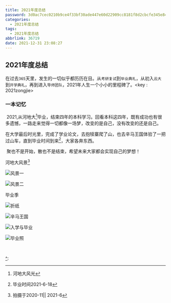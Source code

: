 ```yaml
---
title: 2021年度总结
password: 3d0ac7cec0210b9ce4f33bf30ade447e60d22909cc8181f8d2cbcfe345e84cfc
categories:
  - 2021年度总结
tags:
  - 2021年度总结
abbrlink: 36719
date: 2021-12-31 23:08:27
---
```


## 2021年度总结

  在过去`365`天里，发生的一切似乎都历历在目。从`考研复试`到`毕业典礼`，从初入`云大`到`开学典礼`，再到进入`导师团队`，2021年人生一个小小的里程碑了。<key : 2021zongjie>

### 一本记忆

​	2021,从河地大[^1]毕业，结束四年的本科学习。回看本科这四年，既有成功也有很多遗憾，一路走来觉得一切都像一场梦，改变的是自己，没有改变的还是自己。

​	在大学最后时光里，完成了学业论文，去抱犊寨爬了山，也去辛马王国体验了一把过山车，直到毕业时间到来[^2]，大家各奔东西。

​    聚也不是开始，散也不是结束，希望未来大家都会实现自己的梦想！

河地大风景[^3]

![风景一](/img/2021/fengjing2.jfif)

![风景二](/img/2021/fengjing.jfif)

毕业季

![折纸](/img/2021/zhezhi.jfif)

![辛马王国](/img/2021/xinmawangguo.jfif)

![入学与毕业](/img/2021/biyezhengshu.jfif)

![毕业照](/img/2021/3-2.jpg)

   

 

  

​    

[^1]:河地大风光
[^2]:毕业时间2021-6-18
[^3]:拍摄于2020-11|| 2021-6
[^4]:
[^]:
[^]:
[^]:
[^]:
[^]:
[^]:
[^]:
[^]:
[^]:
